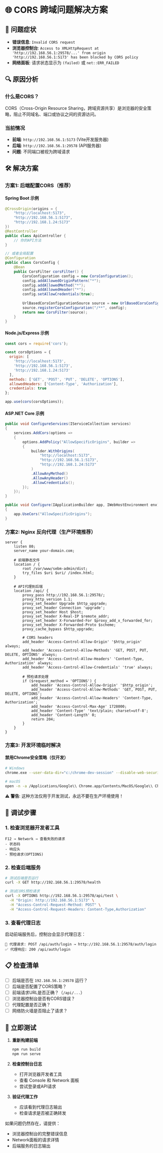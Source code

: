 # 🌐 CORS 跨域问题解决方案

## 🚨 问题症状
- **错误信息**: `Invalid CORS request`
- **浏览器控制台**: `Access to XMLHttpRequest at 'http://192.168.56.1:29578/...' from origin 'http://192.168.56.1:5173' has been blocked by CORS policy`
- **网络面板**: 请求状态显示为 `(failed)` 或 `net::ERR_FAILED`

## 🔍 原因分析

### 什么是CORS？
CORS（Cross-Origin Resource Sharing，跨域资源共享）是浏览器的安全策略，阻止不同域名、端口或协议之间的资源访问。

### 当前情况
- **前端**: `http://192.168.56.1:5173` (Vite开发服务器)
- **后端**: `http://192.168.56.1:29578` (API服务器)
- **问题**: 不同端口被视为跨域请求

## 🛠️ 解决方案

### 方案1: 后端配置CORS（推荐）

#### Spring Boot 示例
```java
@CrossOrigin(origins = {
    "http://localhost:5173",
    "http://192.168.56.1:5173",
    "http://192.168.1.24:5173"
})
@RestController
public class ApiController {
    // 你的API方法
}

// 或者全局配置
@Configuration
public class CorsConfig {
    @Bean
    public CorsFilter corsFilter() {
        CorsConfiguration config = new CorsConfiguration();
        config.addAllowedOriginPattern("*");
        config.addAllowedMethod("*");
        config.addAllowedHeader("*");
        config.setAllowCredentials(true);
        
        UrlBasedCorsConfigurationSource source = new UrlBasedCorsConfigurationSource();
        source.registerCorsConfiguration("/**", config);
        return new CorsFilter(source);
    }
}
```

#### Node.js/Express 示例
```javascript
const cors = require('cors');

const corsOptions = {
  origin: [
    'http://localhost:5173',
    'http://192.168.56.1:5173',
    'http://192.168.1.24:5173'
  ],
  methods: ['GET', 'POST', 'PUT', 'DELETE', 'OPTIONS'],
  allowedHeaders: ['Content-Type', 'Authorization'],
  credentials: true
};

app.use(cors(corsOptions));
```

#### ASP.NET Core 示例
```csharp
public void ConfigureServices(IServiceCollection services)
{
    services.AddCors(options =>
    {
        options.AddPolicy("AllowSpecificOrigins", builder =>
        {
            builder.WithOrigins(
                "http://localhost:5173",
                "http://192.168.56.1:5173",
                "http://192.168.1.24:5173"
            )
            .AllowAnyMethod()
            .AllowAnyHeader()
            .AllowCredentials();
        });
    });
}

public void Configure(IApplicationBuilder app, IWebHostEnvironment env)
{
    app.UseCors("AllowSpecificOrigins");
}
```

### 方案2: Nginx 反向代理（生产环境推荐）

```nginx
server {
    listen 80;
    server_name your-domain.com;
    
    # 前端静态文件
    location / {
        root /var/www/sebm-admin/dist;
        try_files $uri $uri/ /index.html;
    }
    
    # API代理到后端
    location /api/ {
        proxy_pass http://192.168.56.1:29578/;
        proxy_http_version 1.1;
        proxy_set_header Upgrade $http_upgrade;
        proxy_set_header Connection 'upgrade';
        proxy_set_header Host $host;
        proxy_set_header X-Real-IP $remote_addr;
        proxy_set_header X-Forwarded-For $proxy_add_x_forwarded_for;
        proxy_set_header X-Forwarded-Proto $scheme;
        proxy_cache_bypass $http_upgrade;
        
        # CORS headers
        add_header 'Access-Control-Allow-Origin' '$http_origin' always;
        add_header 'Access-Control-Allow-Methods' 'GET, POST, PUT, DELETE, OPTIONS' always;
        add_header 'Access-Control-Allow-Headers' 'Content-Type, Authorization' always;
        add_header 'Access-Control-Allow-Credentials' 'true' always;
        
        # 预检请求处理
        if ($request_method = 'OPTIONS') {
            add_header 'Access-Control-Allow-Origin' '$http_origin';
            add_header 'Access-Control-Allow-Methods' 'GET, POST, PUT, DELETE, OPTIONS';
            add_header 'Access-Control-Allow-Headers' 'Content-Type, Authorization';
            add_header 'Access-Control-Max-Age' 1728000;
            add_header 'Content-Type' 'text/plain; charset=utf-8';
            add_header 'Content-Length' 0;
            return 204;
        }
    }
}
```

### 方案3: 开发环境临时解决

#### 禁用Chrome安全策略（仅开发）
```bash
# Windows
chrome.exe --user-data-dir="c:/chrome-dev-session" --disable-web-security --disable-features=VizDisplayCompositor

# macOS
open -n -a /Applications/Google\\ Chrome.app/Contents/MacOS/Google\\ Chrome --args --user-data-dir="/tmp/chrome_dev_test" --disable-web-security --disable-features=VizDisplayCompositor
```

⚠️ **警告**: 这种方法仅用于开发测试，永远不要在生产环境使用！

## 🔧 调试步骤

### 1. 检查浏览器开发者工具
```
F12 → Network → 查看失败的请求
- 状态码
- 响应头
- 预检请求(OPTIONS)
```

### 2. 检查后端服务
```bash
# 测试后端是否运行
curl -X GET http://192.168.56.1:29578/health

# 测试CORS预检请求
curl -X OPTIONS http://192.168.56.1:29578/api/test \
  -H "Origin: http://192.168.56.1:5173" \
  -H "Access-Control-Request-Method: POST" \
  -H "Access-Control-Request-Headers: Content-Type,Authorization"
```

### 3. 查看代理日志
启动前端服务后，控制台会显示代理日志：
```
🔄 代理请求: POST /api/auth/login → http://192.168.56.1:29578/auth/login
✅ 代理响应: 200 /api/auth/login
```

## 📋 检查清单

- [ ] 后端是否在 `192.168.56.1:29578` 运行？
- [ ] 后端是否配置了CORS策略？
- [ ] 前端请求URL是否正确？（`/api/...`）
- [ ] 浏览器控制台是否有CORS错误？
- [ ] 代理配置是否正确？
- [ ] 网络防火墙是否阻止了请求？

## 🚀 立即测试

1. **重新构建前端**
   ```bash
   npm run build
   npm run serve
   ```

2. **检查控制台日志**
   - 打开浏览器开发者工具
   - 查看 Console 和 Network 面板
   - 尝试登录或API请求

3. **验证代理工作**
   - 应该看到代理日志输出
   - 检查请求是否被正确转发

如果问题仍然存在，请提供：
- 浏览器控制台的完整错误信息
- Network面板的请求详情
- 后端服务的日志输出